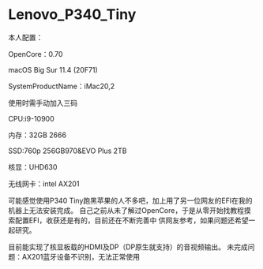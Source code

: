 # Lenovo_P340_Tiny

本人配置：

OpenCore：0.70

macOS Big Sur 11.4 (20F71)

SystemProductName：iMac20,2

使用时需手动加入三码

CPU:i9-10900

内存：32GB 2666

SSD:760p 256GB970&EVO Plus 2TB

核显：UHD630

无线网卡：intel AX201

可能感觉使用P340 Tiny跑黑苹果的人不多吧，加上用了另一位网友的EFI在我的机器上无法安装完成。
自己之前从未了解过OpenCore，于是从零开始找教程摸索配置EFI，收获还是有的，目前还在不断完善中
供网友参考，如果问题还希望一起研究。

目前能实现了核显板载的HDMI及DP（DP原生就支持）的音视频输出。
未完成问题：AX201蓝牙设备不识别，无法正常使用

